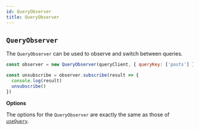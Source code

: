 ```yaml
---
id: QueryObserver
title: QueryObserver
---
```


## `QueryObserver`

The `QueryObserver` can be used to observe and switch between queries.

```js
const observer = new QueryObserver(queryClient, { queryKey: ['posts'] })

const unsubscribe = observer.subscribe(result => {
  console.log(result)
  unsubscribe()
})
```

**Options**

The options for the `QueryObserver` are exactly the same as those of [`useQuery`](https://tanstack.com/query/v4/docs/reference/useQuery).
